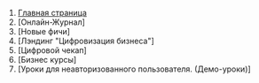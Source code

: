 1. [Главная страница](.main_page.md)
2. [Онлайн-Журнал]
3. [Новые фичи]
4. [Лэндинг "Цифровизация бизнеса"]
5. [Цифровой чекап]
6. [Бизнес курсы]
7. [Уроки для неавторизованного пользователя. (Демо-уроки)]
